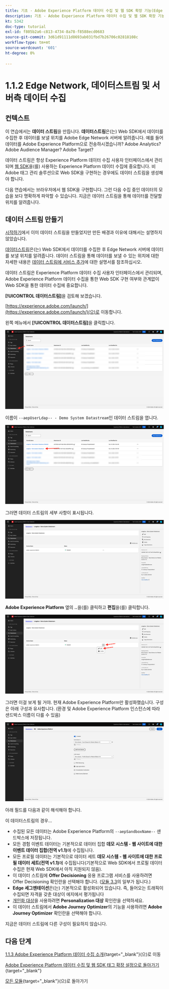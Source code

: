 ```yaml
---
title: 기초 - Adobe Experience Platform 데이터 수집 및 웹 SDK 확장 기능(Edge Network, 데이터스트림 및 서버측 데이터 수집) 설정
description: 기초 - Adobe Experience Platform 데이터 수집 및 웹 SDK 확장 기능(Edge Network, 데이터스트림 및 서버측 데이터 수집) 설정
kt: 5342
doc-type: tutorial
exl-id: f805b2a6-c813-4734-8a78-f8588ecd0683
source-git-commit: 3d61d91111d8693ab031fbd7b26706c02818108c
workflow-type: tm+mt
source-wordcount: '601'
ht-degree: 0%

---
```


# 1.1.2 Edge Network, 데이터스트림 및 서버측 데이터 수집

## 컨텍스트

이 연습에서는 **데이터 스트림**&#x200B;을 만듭니다. **데이터스트림**&#x200B;은(는) Web SDK에서 데이터를 수집한 후 데이터를 보낼 위치를 Adobe Edge Network 서버에 알려줍니다. 예를 들어 데이터를 Adobe Experience Platform으로 전송하시겠습니까? Adobe Analytics? Adobe Audience Manager? Adobe Target?

데이터 스트림은 항상 Experience Platform 데이터 수집 사용자 인터페이스에서 관리되며 [웹 SDK](https://experienceleague.adobe.com/en/docs/experience-platform/web-sdk/home)을(를) 사용하는 Experience Platform 데이터 수집에 중요합니다. 비 Adobe 태그 관리 솔루션으로 Web SDK을 구현하는 경우에도 데이터 스트림을 생성해야 합니다.

다음 연습에서는 브라우저에서 웹 SDK을 구현합니다. 그런 다음 수집 중인 데이터의 모습을 보다 명확하게 파악할 수 있습니다. 지금은 데이터 스트림을 통해 데이터를 전달할 위치를 알려줍니다.

## 데이터 스트림 만들기

[시작하기](./../../../../modules/getting-started/gettingstarted/ex2.md)에서 이미 데이터 스트림을 만들었지만 만든 배경과 이유에 대해서는 설명하지 않았습니다.

[데이터스트림](https://experienceleague.adobe.com/en/docs/experience-platform/datastreams/overview)은(는) Web SDK에서 데이터를 수집한 후 Edge Network 서버에 데이터를 보낼 위치를 알려줍니다. 데이터 스트림을 통해 데이터를 보낼 수 있는 위치에 대한 자세한 내용은 [데이터 스트림에 서비스 추가](https://experienceleague.adobe.com/en/docs/experience-platform/datastreams/configure#add-services)에 대한 설명서를 참조하십시오.

데이터 스트림은 Experience Platform 데이터 수집 사용자 인터페이스에서 관리되며, Adobe Experience Platform 데이터 수집을 통한 Web SDK 구현 여부와 관계없이 Web SDK을 통한 데이터 수집에 중요합니다.

**[!UICONTROL 데이터스트림]**&#x200B;을 검토해 보겠습니다.

[https://experience.adobe.com/launch/](https://experience.adobe.com/launch/)(으)로 이동합니다.

왼쪽 메뉴에서 **[!UICONTROL 데이터스트림]**&#x200B;을 클릭합니다.

![왼쪽 탐색에서 데이터 스트림 아이콘 클릭](./images/edgeconfig1.png)

이름이 `--aepUserLdap-- - Demo System Datastream`인 데이터 스트림을 엽니다.

![데이터 스트림 이름 지정 및 저장](./images/edgeconfig2.png)

그러면 데이터 스트림의 세부 사항이 표시됩니다.

![데이터 스트림 이름 지정 및 저장](./images/edgecfg1.png)

**Adobe Experience Platform** 옆의 **..**&#x200B;을(를) 클릭하고 **편집**&#x200B;을(를) 클릭합니다.

![데이터 스트림 이름 지정 및 저장](./images/edgecfg1a.png)

그러면 이걸 보게 될 거야. 현재 Adobe Experience Platform만 활성화했습니다. 구성은 아래 구성과 유사합니다. (환경 및 Adobe Experience Platform 인스턴스에 따라 샌드박스 이름이 다를 수 있음)

![데이터 스트림 이름 지정 및 저장](./images/edgecfg2.png)

아래 필드를 다음과 같이 해석해야 합니다.

이 데이터스트림의 경우...

- 수집된 모든 데이터는 Adobe Experience Platform의 `--aepSandboxName--` 샌드박스에 저장됩니다.
- 모든 경험 이벤트 데이터는 기본적으로 데이터 집합 **데모 시스템 - 웹 사이트에 대한 이벤트 데이터 집합(전역 v1.1)**&#x200B;에 수집됩니다.
- 모든 프로필 데이터는 기본적으로 데이터 세트 **데모 시스템 - 웹 사이트에 대한 프로필 데이터 세트(전역 v1.1)**&#x200B;에 수집됩니다(기본적으로 Web SDK에서 프로필 데이터 수집은 현재 Web SDK에서 아직 지원되지 않음).
- 이 데이터 스트림에 **Offer Decisioning** 응용 프로그램 서비스를 사용하려면 Offer Decisioning 확인란을 선택해야 합니다. ([모듈 3.3](./../../../../modules/delivery-activation/ajo-b2c/ajob2c-3/offer-decisioning.md)의 일부가 됩니다.)
- **Edge 세그멘테이션**&#x200B;은(는) 기본적으로 활성화되어 있습니다. 즉, 들어오는 트래픽이 수집되면 자격을 갖춘 대상이 에지에서 평가됩니다
- [개인화 대상](https://experienceleague.adobe.com/en/docs/experience-platform/destinations/catalog/personalization/overview)을 사용하려면 **Personalization 대상** 확인란을 선택하세요.
- 이 데이터 스트림에서 **Adobe Journey Optimizer**&#x200B;의 기능을 사용하려면 **Adobe Journey Optimizer** 확인란을 선택해야 합니다.

지금은 데이터 스트림에 다른 구성이 필요하지 않습니다.

## 다음 단계

[1.1.3 Adobe Experience Platform 데이터 수집 소개](./ex3.md){target="_blank"}(으)로 이동

[Adobe Experience Platform 데이터 수집 및 웹 SDK 태그 확장 설정으로 돌아가기](./data-ingestion-launch-web-sdk.md){target="_blank"}

[모든 모듈](./../../../../overview.md){target="_blank"}(으)로 돌아가기
